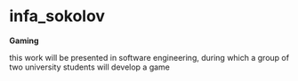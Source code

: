 # infa_sokolov
__Gaming__

this work will be presented in software engineering, during which a group of two university students will develop a game
